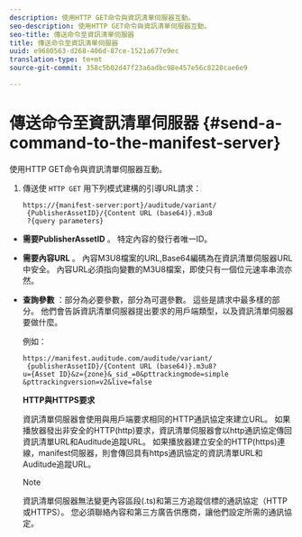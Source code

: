 ```yaml
---
description: 使用HTTP GET命令與資訊清單伺服器互動。
seo-description: 使用HTTP GET命令與資訊清單伺服器互動。
seo-title: 傳送命令至資訊清單伺服器
title: 傳送命令至資訊清單伺服器
uuid: e9680563-d268-406d-87ce-1521a677e9ec
translation-type: tm+mt
source-git-commit: 358c5b02d47f23a6adbc98e457e56c8220cae6e9

---
```



# 傳送命令至資訊清單伺服器 {#send-a-command-to-the-manifest-server}

使用HTTP GET命令與資訊清單伺服器互動。

1. 傳送使 `HTTP GET` 用下列模式建構的引導URL請求：

   ```
   https://{manifest-server:port}/auditude/variant/
    {PublisherAssetID}/{Content URL (base64)}.m3u8
    ?{query parameters}
   ```

* **需要PublisherAssetID** 。 特定內容的發行者唯一ID。

* **需要內容URL** 。 內容M3U8檔案的URL,Base64編碼為在資訊清單伺服器URL中安全。 內容URL必須指向變數的M3U8檔案，即使只有一個位元速率串流亦然。

* **查詢參數** ：部分為必要參數，部分為可選參數。 這些是請求中最多樣的部分。 他們會告訴資訊清單伺服器提出要求的用戶端類型，以及資訊清單伺服器要做什麼。

   例如：

   ```
   https://manifest.auditude.com/auditude/variant/
    {publisherAssetID}/{Content URL (base64)}.m3u8?
   u={Asset ID}&z={zone}&_sid_=0&pttrackingmode=simple
   &pttrackingversion=v2&live=false
   ```

   **HTTP與HTTPS要求**

   資訊清單伺服器會使用與用戶端要求相同的HTTP通訊協定來建立URL。 如果播放器發出非安全的HTTP(http)要求，資訊清單伺服器會以http通訊協定傳回資訊清單URL和Auditude追蹤URL。 如果播放器建立安全的HTTP(https)連線，manifest伺服器，則會傳回具有https通訊協定的資訊清單URL和Auditude追蹤URL。

   >[!NOTE]
   >
   >資訊清單伺服器無法變更內容區段(.ts)和第三方追蹤信標的通訊協定（HTTP或HTTPS）。 您必須聯絡內容和第三方廣告供應商，讓他們設定所需的通訊協定。